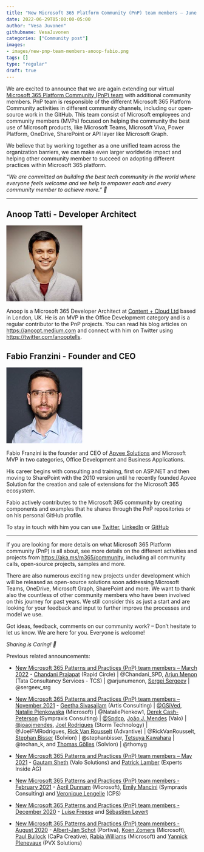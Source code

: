 ```yaml
---
title: "New Microsoft 365 Platform Community (PnP) team members – June 2022"
date: 2022-06-29T05:00:00-05:00
author: "Vesa Juvonen"
githubname: VesaJuvonen
categories: ["Community post"]
images:
- images/new-pnp-team-members-anoop-fabio.png
tags: []
type: "regular"
draft: true
---
```


We are excited to announce that we are again extending our virtual [Microsoft 365 Platform Community (PnP) team](https://aka.ms/m365/community) with additional community members. PnP team is responsible of the different Microsoft 365 Platform Community activities in different community channels, including our open-source work in the GitHub. This team consist of Microsoft employees and community members (MVPs) focused on helping the community the best use of Microsoft products, like Microsoft Teams, Microsoft Viva, Power Platform, OneDrive, SharePoint or API layer like Microsoft Graph.

We believe that by working together as a one unified team across the organization barriers, we can make even larger worldwide impact and helping other community member to succeed on adopting different practices within Microsoft 365 platform.

*“We are committed on building the best tech community in the world where everyone feels welcome and we help to empower each and every community member to achieve more.” 🧡*


------------------------------------------------------------------------

## Anoop Tatti - Developer Architect

![Anoop Tatti](images/anoop.jpg)

Anoop is a Microsoft 365 Developer Architect at [Content + Cloud Ltd](https://contentandcloud.com/) based in London, UK. He is an MVP in the Office Development category and is a regular contributor to the PnP projects. You can read his blog articles on https://anoopt.medium.com and connect with him on Twitter using https://twitter.com/anooptells.

## Fabio Franzini - Founder and CEO

![Fabio Franzini](images/fabio.jpg)

Fabio Franzini is the founder and CEO of [Apvee Solutions](https://www.apvee.com/) and Microsoft MVP in two categories, Office Development and Business Applications.

His career begins with consulting and training, first on ASP.NET and then moving to SharePoint with the 2010 version until he recently founded Apvee Solution for the creation and sale of extensions for the Microsoft 365 ecosystem.

Fabio actively contributes to the Microsoft 365 community by creating components and examples that he shares through the PnP repositories or on his personal GitHub profile.

To stay in touch with him you can use [Twitter](https://twitter.com/franzinifabio), [LinkedIn](https://www.linkedin.com/in/fabiofranzini/) or [GitHub](https://github.com/fabiofranzini)


-----------------------------------------------------------------------

If you are looking for more details on what Microsoft 365 Platform community (PnP) is all about, see more details on the different activities and projects from https://aka.ms/m365/community, including all community calls, open-source projects, samples and more.

There are also numerous exciting new projects under development which will be released as open-source solutions soon addressing Microsoft Teams, OneDrive, Microsoft Graph, SharePoint and more. We want to thank also the countless of other community members who have been involved on this journey for past years. We still consider this as just a start and are looking for your feedback and input to further improve the processes and model we use.

Got ideas, feedback, comments on our community work? – Don’t hesitate to let us know. We are here for you. Everyone is welcome!

*Sharing is Caring! 🧡*

Previous related announcements:

-   [New Microsoft 365 Patterns and Practices (PnP) team members – March 2022](https://techcommunity.microsoft.com/t5/microsoft-365-pnp-blog/new-microsoft-365-patterns-and-practices-pnp-team-members/ba-p/2953966) - [Chandani Prajapat](https://twitter.com/Chandani_SPD) (Rapid Circle) | @Chandani_SPD, [Arjun Menon](https://twitter.com/arjunumenon) (Tata Consultancy Services - TCS) | @arjunumenon, [Sergei Sergeev](https://twitter.com/sergeev_srg) | @sergeev_srg

-   [New Microsoft 365 Patterns and Practices (PnP) team members – November 2021](https://techcommunity.microsoft.com/t5/microsoft-365-pnp-blog/new-microsoft-365-patterns-and-practices-pnp-team-members/ba-p/2953966) - [Geetha Sivasailam](https://twitter.com/gsived)  (Artis Consulting) | [@GSiVed](https://techcommunity.microsoft.com/t5/user/viewprofilepage/user-id/384388),  [Natalie Pienkowska](https://twitter.com/NataliePienkow1) (Microsoft) | @NataliePienkow1, [Derek Cash-Peterson](https://twitter.com/spdcp) (Sympraxis Consulting) | [@Spdcp](https://techcommunity.microsoft.com/t5/user/viewprofilepage/user-id/386549), [João J. Mendes](https://twitter.com/joaojmendes) (Valo) | [@joaojmendes](https://techcommunity.microsoft.com/t5/user/viewprofilepage/user-id/442957), [Joel Rodrigues](https://twitter.com/JoelFMRodrigues) (Storm Technology) | @JoelFMRodrigues, [Rick Van Rousselt](https://twitter.com/RickVanRousselt) (Advantive) | @RickVanRousselt, [Stephan Bisser](https://twitter.com/stephanbisser) (Solvion) | @stephanbisser, [Tetsuya Kawahara](https://twitter.com/techan_k) | @techan_k, and [Thomas Gölles](https://twitter.com/thomyg)  (Solvion) | @thomyg

-   [New Microsoft 365 Patterns and Practices (PnP) team members – May 2021](https://techcommunity.microsoft.com/t5/forums/editpage/board-id/Microsoft365PnPBlog/message-id/263) - [Gautam Sheth](https://twitter.com/gautamdsheth) (Valo Solutions) and [Patrick Lamber](https://github.com/plamber) (Experts Inside AG)

-   [New Microsoft 365 Patterns and Practices (PnP) team members - February 2021](https://developer.microsoft.com/en-us/microsoft-365/blogs/new-microsoft-365-patterns-and-practices-pnp-team-members-february-2021/) - [April Dunnam](https://www.twitter.com/aprildunnam "https://www.twitter.com/aprildunnam") (Microsoft), [Emily Mancini](https://twitter.com/EEMancini) (Sympraxis Consulting) and [Veronique Lengelle](https://twitter.com/veronicageek) (CPS)

-   [New Microsoft 365 Patterns and Practices (PnP) team members - December 2020](https://developer.microsoft.com/en-us/microsoft-365/blogs/new-microsoft-365-patterns-and-practices-pnp-team-members-2/) - [Luise Freese](https://twitter.com/LuiseFreese) and [Sébastien Levert](https://twitter.com/sebastienlevert/)

-   [New Microsoft 365 Patterns and Practices (PnP) team members - August 2020](https://developer.microsoft.com/en-us/microsoft-365/blogs/new-microsoft-365-patterns-and-practices-pnp-team-members/) - [Albert-Jan Schot](https://twitter.com/appieschot) (Portiva), [Koen Zomers](https://twitter.com/koenzomers) (Microsoft), [Paul Bullock](https://twitter.com/pkbullock) (CaPa Creative), [Rabia Williams](https://twitter.com/williamsrabia) (Microsoft) and [Yannick Plenevaux](https://twitter.com/yp_code) (PVX Solutions)
